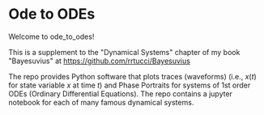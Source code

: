 # Ode to ODEs

Welcome to ode_to_odes!

This is a supplement to the
"Dynamical Systems" chapter of my book
"Bayesuvius" at https://github.com/rrtucci/Bayesuvius

The repo provides Python
software that plots traces 
(waveforms) (i.e., $x(t)$ 
 for
state variable $x$ at time $t$) 
and Phase Portraits
for systems of 1st order ODEs 
(Ordinary Differential Equations). The repo contains a
jupyter notebook for each of many
famous dynamical systems.